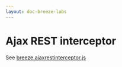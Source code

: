 ```yaml
---
layout: doc-breeze-labs
---
```

# Ajax REST interceptor

See [breeze.ajaxrestinterceptor.js](https://github.com/Breeze/breeze.js.labs/blob/master/breeze.ajaxrestinterceptor.js)
